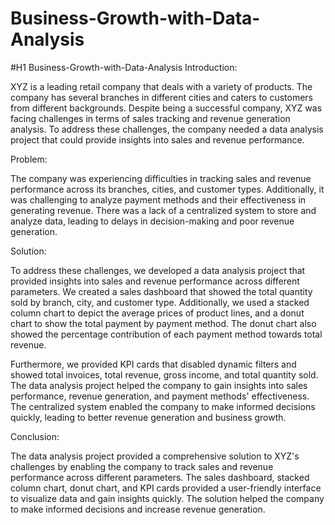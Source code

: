 # Business-Growth-with-Data-Analysis
#H1 Business-Growth-with-Data-Analysis
Introduction:

XYZ is a leading retail company that deals with a variety of products. The company has several branches in different cities and caters to customers from different backgrounds. Despite being a successful company, XYZ was facing challenges in terms of sales tracking and revenue generation analysis. To address these challenges, the company needed a data analysis project that could provide insights into sales and revenue performance. 

Problem:

The company was experiencing difficulties in tracking sales and revenue performance across its branches, cities, and customer types. Additionally, it was challenging to analyze payment methods and their effectiveness in generating revenue. There was a lack of a centralized system to store and analyze data, leading to delays in decision-making and poor revenue generation. 

Solution:

To address these challenges, we developed a data analysis project that provided insights into sales and revenue performance across different parameters. We created a sales dashboard that showed the total quantity sold by branch, city, and customer type. Additionally, we used a stacked column chart to depict the average prices of product lines, and a donut chart to show the total payment by payment method. The donut chart also showed the percentage contribution of each payment method towards total revenue.

Furthermore, we provided KPI cards that disabled dynamic filters and showed total invoices, total revenue, gross income, and total quantity sold. The data analysis project helped the company to gain insights into sales performance, revenue generation, and payment methods' effectiveness. The centralized system enabled the company to make informed decisions quickly, leading to better revenue generation and business growth.

Conclusion:

The data analysis project provided a comprehensive solution to XYZ's challenges by enabling the company to track sales and revenue performance across different parameters. The sales dashboard, stacked column chart, donut chart, and KPI cards provided a user-friendly interface to visualize data and gain insights quickly. The solution helped the company to make informed decisions and increase revenue generation.
